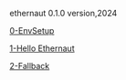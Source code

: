 ethernaut 0.1.0 version,2024

[0-EnvSetup](./0-env.md)

[1-Hello Ethernaut](./1-Hello%20Ethernaut)

[2-Fallback](./2-Fallback.md)